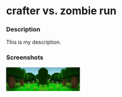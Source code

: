 <h1>crafter vs. zombie run </h1>

<h3> Description</h3>

<p>
 This is my description.
</p>

<h3>Screenshots</h3>
<img src="https://github.com/ccruz3355/Zombie-vs.-Crafter/blob/master/ZOMBIE%20VS%20CRAFTER%20RUN/images/background2.jpg" width= "200px" >
